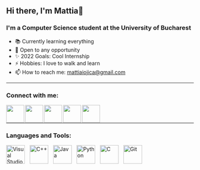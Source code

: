 ## Hi there, I'm Mattia👋


### I'm a Computer Science student at the University of Bucharest

- 📚 Currently learning everything 
- 💬 Open to any opportunity
- ✨ 2022 Goals: Cool Internship
- ⚡ Hobbies: I love to walk and learn
- 📫 How to reach me: mattiaiojica@gmail.com

<hr>

### Connect with me:

<a href="https://linkedin.com/in/mattiaiojica"><img src="https://upload.wikimedia.org/wikipedia/commons/thumb/c/ca/LinkedIn_logo_initials.png/768px-LinkedIn_logo_initials.png" align="left" height="48" width="48" ></a>
<a href="https://instagram.com/mattia.iojica"><img src="https://upload.wikimedia.org/wikipedia/commons/thumb/e/e7/Instagram_logo_2016.svg/768px-Instagram_logo_2016.svg.png" align="left" height="48" width="48" ></a>
<a href="https://twitter.com/mattiaiojica"><img src="https://raw.githubusercontent.com/jmnote/z-icons/master/svg/twitter.svg" align="left" height="48" width="48" ></a>
<a href="https://facebook.com/mattia.iojica"><img src="https://raw.githubusercontent.com/jmnote/z-icons/master/svg/facebook.svg" align="left" height="48" width="48" ></a>
<a href="https://github.com/mattiaiojica"><img src="https://raw.githubusercontent.com/jmnote/z-icons/master/svg/github.svg" align="left" height="48" width="48" ></a>

<br/>
<br/>
<hr>

### Languages and Tools:

<img align="left" alt="Visual Studio Code" width="50px" src="https://cdn.jsdelivr.net/gh/devicons/devicon/icons/vscode/vscode-original.svg" style="padding-right:10px;" />
<img align="left" alt="C++" width="50px" src="https://upload.wikimedia.org/wikipedia/commons/thumb/1/18/ISO_C%2B%2B_Logo.svg/1200px-ISO_C%2B%2B_Logo.svg.png" style="padding-right:10px;" />
<img align="left" alt="Java" width="50px" src="https://cdn.jsdelivr.net/gh/devicons/devicon/icons/java/java-original.svg" style="padding-right:10px;" />
<img align="left" alt="Python" width="50px" src="https://cdn.jsdelivr.net/gh/devicons/devicon/icons/python/python-original.svg" style="padding-right:10px;" />
<img align="left" alt="C" width="50px" src="https://cdn.jsdelivr.net/gh/devicons/devicon/icons/c/c-original.svg" style="padding-right:10px;" />
<img align="left" alt="Git" width="50px" src="https://cdn.jsdelivr.net/gh/devicons/devicon/icons/git/git-original.svg" style="padding-right:10px;" />

<br/>
<br/>

<!-- ### <h3 align="left">GitHub Stats</h3>

<a href="">
  <img align="centre" src="https://github-readme-stats.vercel.app/api?username=mattiaiojica&show_icons=true&hide_border=false&title_color=BFFFF0&icon_color=FFE400&bg_color=09131B&text_color=ffffff&border_color=0c1a25" />
<a /> -->



[twitter]: https://twitter.com/mattiaiojica
[youtube]: https://www.youtube.com/channel/UC6LHsSysDj9roT6piUbGCmQ
[instagram]: https://instagram.com/mattia.iojica
[linkedin]: https://linkedin.com/in/mattiaiojica
[facebook]: https://www.facebook.com/mattia.iojica/
[github]: https://github.com/in/mattiaiojica
